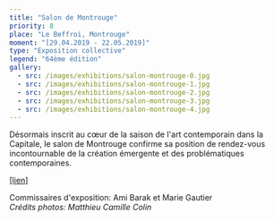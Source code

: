 ```yaml
---
title: "Salon de Montrouge"
priority: 8
place: "Le Beffroi, Montrouge"
moment: "[29.04.2019 - 22.05.2019]"
type: "Exposition collective"
legend: "64ème édition"
gallery:
  - src: /images/exhibitions/salon-montrouge-0.jpg
  - src: /images/exhibitions/salon-montrouge-1.jpg
  - src: /images/exhibitions/salon-montrouge-2.jpg
  - src: /images/exhibitions/salon-montrouge-3.jpg
  - src: /images/exhibitions/salon-montrouge-4.jpg
---
```

Désormais inscrit au cœur de la saison de l'art contemporain dans la Capitale, le salon de Montrouge confirme sa position de rendez-vous incontournable de la création émergente et des problématiques contemporaines.

[[lien]](http://www.salondemontrouge.com/actualite/55/2-la-selection-du-64e-salon-de-montrouge.htm)

Commissaires d'exposition: Ami Barak et Marie Gautier\
_Crédits photos: Matthieu Camille Colin_